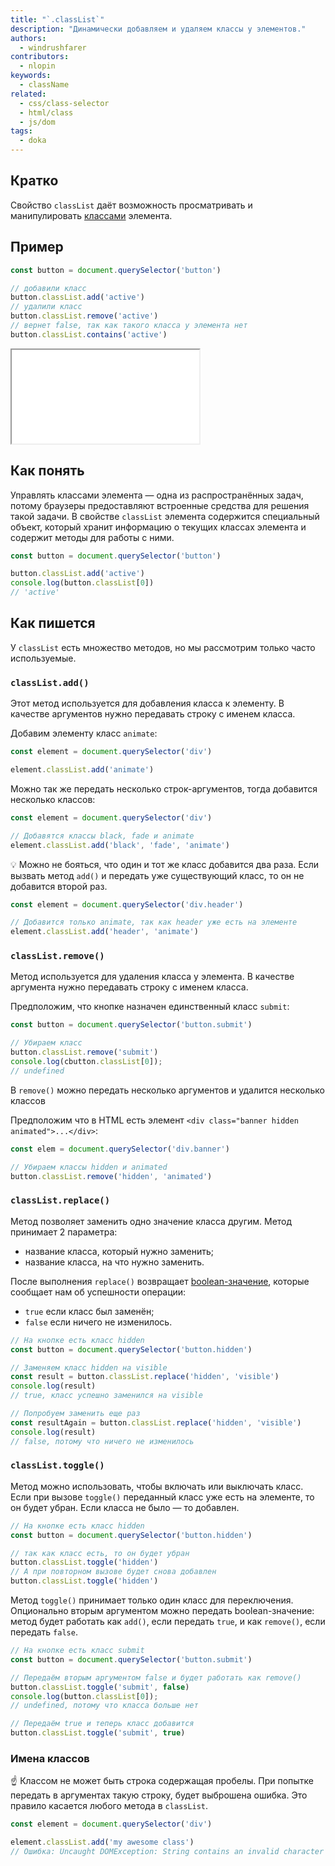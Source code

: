 ```yaml
---
title: "`.classList`"
description: "Динамически добавляем и удаляем классы у элементов."
authors:
  - windrushfarer
contributors:
  - nlopin
keywords:
  - className
related:
  - css/class-selector
  - html/class
  - js/dom
tags:
  - doka
---
```


## Кратко

Свойство `classList` даёт возможность просматривать и манипулировать [классами](/html/class/) элемента.

## Пример

```js
const button = document.querySelector('button')

// добавили класс
button.classList.add('active')
// удалили класс
button.classList.remove('active')
// вернет false, так как такого класса у элемента нет
button.classList.contains('active')
```

<iframe title="Название — Element.classList — Дока" src="demos/Windrushfarer-BaLREeZ/" height="150"></iframe>

## Как понять

Управлять классами элемента — одна из распространённых задач, потому браузеры предоставляют встроенные средства для решения такой задачи. В свойстве `classList` элемента содержится специальный объект, который хранит информацию о текущих классах элемента и содержит методы для работы с ними.

```js
const button = document.querySelector('button')

button.classList.add('active')
console.log(button.classList[0])
// 'active'
```

## Как пишется

У `classList` есть множество методов, но мы рассмотрим только часто используемые.

### `classList.add()`

Этот метод используется для добавления класса к элементу. В качестве аргументов нужно передавать строку с именем класса.

Добавим элементу класс `animate`:

```js
const element = document.querySelector('div')

element.classList.add('animate')
```

Можно так же передать несколько строк-аргументов, тогда добавится несколько классов:

```js
const element = document.querySelector('div')

// Добавятся классы black, fade и animate
element.classList.add('black', 'fade', 'animate')
```

<aside>

💡 Можно не бояться, что один и тот же класс добавится два раза. Если вызвать метод `add()` и передать уже существующий класс, то он не добавится второй раз.

</aside>

```js
const element = document.querySelector('div.header')

// Добавится только animate, так как header уже есть на элементе
element.classList.add('header', 'animate')
```

### `classList.remove()`

Метод используется для удаления класса у элемента. В качестве аргумента нужно передавать строку с именем класса.

Предположим, что кнопке назначен единственный класс `submit`:
```js
const button = document.querySelector('button.submit')

// Убираем класс
button.classList.remove('submit')
console.log(сbutton.classList[0]);
// undefined
```

В `remove()` можно передать несколько аргументов и удалится несколько классов

Предположим что в HTML есть элемент `<div class="banner hidden animated">...</div>`:

```js
const elem = document.querySelector('div.banner')

// Убираем классы hidden и animated
button.classList.remove('hidden', 'animated')
```

### `classList.replace()`

Метод позволяет заменить одно значение класса другим. Метод принимает 2 параметра:

- название класса, который нужно заменить;
- название класса, на что нужно заменить.

После выполнения `replace()` возвращает [boolean-значение](/js/boolean/), которые сообщает нам об успешности операции:

- `true` если класс был заменён;
- `false` если ничего не изменилось.

```js
// На кнопке есть класс hidden
const button = document.querySelector('button.hidden')

// Заменяем класс hidden на visible
const result = button.classList.replace('hidden', 'visible')
console.log(result)
// true, класс успешно заменился на visible

// Попробуем заменить еще раз
const resultAgain = button.classList.replace('hidden', 'visible')
console.log(result)
// false, потому что ничего не изменилось
```

### `classList.toggle()`

Метод можно использовать, чтобы включать или выключать класс. Если при вызове `toggle()` переданный класс уже есть на элементе, то он будет убран. Если класса не было — то добавлен.

```js
// На кнопке есть класс hidden
const button = document.querySelector('button.hidden')

// так как класс есть, то он будет убран
button.classList.toggle('hidden')
// А при повторном вызове будет снова добавлен
button.classList.toggle('hidden')
```

Метод `toggle()` принимает только один класс для переключения. Опционально вторым аргументом можно передать boolean-значение: метод будет работать как `add()`, если передать `true`, и как `remove()`, если передать `false`.

```js
// На кнопке есть класс submit
const button = document.querySelector('button.submit')

// Передаём вторым аргументом false и будет работать как remove()
button.classList.toggle('submit', false)
console.log(button.classList[0]);
// undefined, потому что класса больше нет

// Передаём true и теперь класс добавится
button.classList.toggle('submit', true)
```

### Имена классов

<aside>

☝️ Классом не может быть строка содержащая пробелы. При попытке передать в аргументах такую строку, будет выброшена ошибка. Это правило касается любого метода в `classList`.

</aside>

```js
const element = document.querySelector('div')

element.classList.add('my awesome class')
// Ошибка: Uncaught DOMException: String contains an invalid character
```
